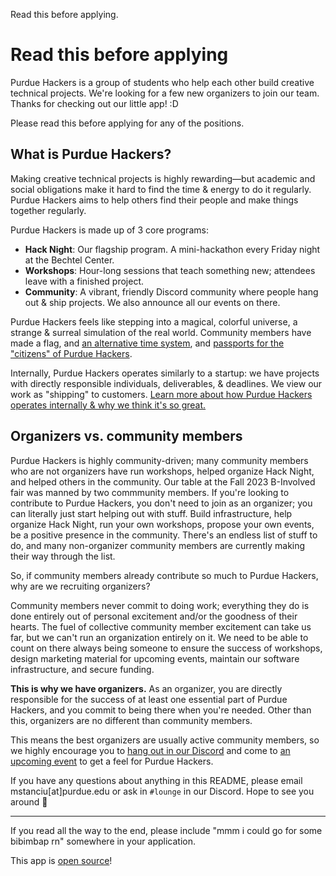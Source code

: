 Read this before applying.

# Read this before applying

Purdue Hackers is a group of students who help each other build creative technical projects. We're looking for a few new organizers to join our team. Thanks for checking out our little app! :D

Please read this before applying for any of the positions.

## What is Purdue Hackers?

Making creative technical projects is highly rewarding—but academic and social obligations make it hard to find the time & energy to do it regularly. Purdue Hackers aims to help others find their people and make things together regularly.

Purdue Hackers is made up of 3 core programs:

- **Hack Night**: Our flagship program. A mini-hackathon every Friday night at the Bechtel Center.
- **Workshops**: Hour-long sessions that teach something new; attendees leave with a finished project.
- **Community**: A vibrant, friendly Discord community where people hang out & ship projects. We also announce all our events on there.

Purdue Hackers feels like stepping into a magical, colorful universe, a strange & surreal simulation of the real world. Community members have made a flag, and [an alternative time system](https://blog.purduehackers.com/posts/lightning-time), and [passports for the "citizens" of Purdue Hackers](https://blog.purduehackers.com/posts/papers-please).

Internally, Purdue Hackers operates similarly to a startup: we have projects with directly responsible individuals, deliverables, & deadlines. We view our work as "shipping" to customers. [Learn more about how Purdue Hackers operates internally & why we think it's so great.](https://blog.purduehackers.com/posts/college-clubs-are-awesome)

## Organizers vs. community members

Purdue Hackers is highly community-driven; many community members who are not organizers have run workshops, helped organize Hack Night, and helped others in the community. Our table at the Fall 2023 B-Involved fair was manned by two commmunity members. If you're looking to contribute to Purdue Hackers, you don't need to join as an organizer; you can literally just start helping out with stuff. Build infrastructure, help organize Hack Night, run your own workshops, propose your own events, be a positive presence in the community. There's an endless list of stuff to do, and many non-organizer community members are currently making their way through the list.

So, if community members already contribute so much to Purdue Hackers, why are we recruiting organizers?

Community members never commit to doing work; everything they do is done entirely out of personal excitement and/or the goodness of their hearts. The fuel of collective community member excitement can take us far, but we can't run an organization entirely on it. We need to be able to count on there always being someone to ensure the success of workshops, design marketing material for upcoming events, maintain our software infrastructure, and secure funding.

**This is why we have organizers.** As an organizer, you are directly responsible for the success of at least one essential part of Purdue Hackers, and you commit to being there when you're needed. Other than this, organizers are no different than community members.

This means the best organizers are usually active community members, so we highly encourage you to [hang out in our Discord](https://puhack.horse/discord) and come to [an upcoming event](https://events.purduehackers.com) to get a feel for Purdue Hackers.

If you have any questions about anything in this README, please email mstanciu[at]purdue.edu or ask in `#lounge` in our Discord. Hope to see you around 💛

---

If you read all the way to the end, please include "mmm i could go for some bibimbap rn" somewhere in your application.

This app is [open source](https://github.com/purduehackers/organize)!
